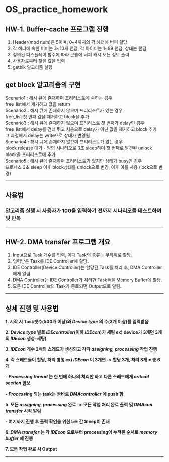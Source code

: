 ﻿# OS_practice_homework

## HW-1. Buffer-cache 프로그램 진행

1. Header(mod num)은 5이며, 0\~4까지의 각 헤더에 버퍼 할당  
2. 각 헤더에 속한 버퍼는 3\~10개 랜덤, 각 아이디는 1~99 랜덤, 상태는 랜덤  
3. 정의된 디스플레이 함수에 따라 콘솔에 버퍼 캐시 모든 정보 출력  
4. 사용자로부터 찾을 값을 입력  
5. getblk 알고리즘 실행  

## get block 알고리즘의 구현
Scenario1 : 해시 큐에 존재하며 프리리스트에 속하는 경우  
free_list에서 제거하고 값을 return  
Scenario2 : 해시 큐에 존재하지 않으며 프리리스트가 있는 경우  
free_list 첫 번째 값을 제거하고 block을 추가  
Scenario3 : 해시 큐에 존재하지 않으며 프리리스트 첫 번째가 delay인 경우  
free_list에서 delay를 건너 뛰고 처음으로 delay가 아닌 값을 제거하고 block 추가  
그 과정에서 delay는 write으로 상태가 변경됨  
Scenario4 : 해시 큐에 존재하지 않으며 프리리스트가 없는 경우  
block release 대기 - 임의 시나리오로 3초 sleep하며 첫 번째로 발견된 unlock block을 프리리스트에 추가  
Scenario5 : 해시 큐에 존재하며 프리리스트가 있지만 상태가 busy인 경우  
프로세스 3초 sleep 이후 block상태를 unlock으로 변경, 이후 이를 사용 (lock으로 변경)  

---
## 사용법
### 알고리즘 실행 시 사용자가 100을 입력하기 전까지 시나리오를 테스트하며 및 반복
---

## HW-2. DMA transfer 프로그램 개요

1. Input으로 Task 개수를 입력, 이때 Task의 종류는 무작위로 할당.
2. 입력받은 Task를 IDE Controller에 할당.
3. IDE Controller(Device Controller)는 할당된 Task를 처리 후, DMA Controller에게 알림.
4. DMA Controller는 IDE Controller가 처리한 Task들을 Memory Buffer에 할당.
5. 모든 IDE Controller의 Task가 종료되면 Output으로 알림.

---
## 상세 진행 및 사용법
**1. 시작 시 Task갯수(500개 이상)와 _Device type_ 의 수(3개 이상)를 입력받음**  

**2. _Device type_ 별로 _IDEcontroller_(이하 _IDEcon_)가 세팅 ex) device가 3개면 3개의 _IDEcon_ 생성-세팅)**  

**3. _IDEcon_ 개수 2배의 스레드가 생성되고 각각 _assigning, processing_ 작업 진행**  

**4. 각 스레드들이 할당, 처리 병행 ex) _IDEcon_ 이 3개면 -> 할당 3개, 처리 3개 = 총 6개**  

**- _Processing thread_ 는 한 번에 하나의 처리만 하고 다른 스레드에게 _critical section_ 양보**  

**- _Processing_ 되는 task는 곧바로 _DMAcontroller_ 에 push 함**  

**5. 모든 _assigning, processing_ 완료 -> 모든 작업 처리 완료 출력 및 _DMAcon transfer_ 시작 알림**  

**- 여기까지 진행 후 출력 확인을 위한 5초 간 Sleep이 존재**  

**6. _DMA transfer_ 는 각 _IDEcon_ 으로부터 processing이 누적된 순서로 _memory buffer_ 에 진행**  

**7. 모든 작업 완료 시 Output**

---